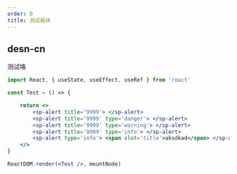 ```yaml
---
order: 0
title: 测试板块
---
```



## desn-cn 
测试咯


```jsx
import React, { useState, useEffect, useRef } from 'react'

const Test = () => {

    return <>
        <sp-alert title='9999'> </sp-alert>
        <sp-alert title='9999' type='danger'> </sp-alert>
        <sp-alert title='9999' type='warning'> </sp-alert>
        <sp-alert title='9999' type='info'> </sp-alert>
        <sp-alert type='info'> <span slot='title'>aksdkad</span> </sp-alert>
    </>
}

ReactDOM.render(<Test />, mountNode)
```

<style>
    sp-alert{
        margin-bottom:10px !important
    }
</style>